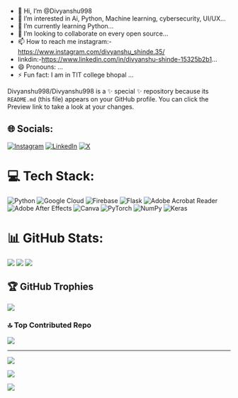 - 👋 Hi, I’m @Divyanshu998
- 👀 I’m interested in Ai, Python, Machine learning, cybersecurity, UI/UX...
- 🌱 I’m currently learning Python...
- 💞️ I’m looking to collaborate on every open source...
- 📫 How to reach me instagram:- https://www.instagram.com/divyanshu_shinde.35/
- linkdin:-https://www.linkedin.com/in/divyanshu-shinde-15325b2b1...
- 😄 Pronouns: ...
- ⚡ Fun fact: I am in TIT college bhopal ...
  
Divyanshu998/Divyanshu998 is a ✨ special ✨ repository because its `README.md` (this file) appears on your GitHub profile.
You can click the Preview link to take a look at your changes.



## 🌐 Socials:
[![Instagram](https://img.shields.io/badge/Instagram-%23E4405F.svg?logo=Instagram&logoColor=white)](https://instagram.com/https://www.instagram.com/divyanshu_shinde.35) [![LinkedIn](https://img.shields.io/badge/LinkedIn-%230077B5.svg?logo=linkedin&logoColor=white)](https://linkedin.com/in/https://www.linkedin.com/in/divyanshu-shinde-15325b2b1/) [![X](https://img.shields.io/badge/X-black.svg?logo=X&logoColor=white)](https://x.com/https://x.com/DivyanshuS38067) 

# 💻 Tech Stack:
![Python](https://img.shields.io/badge/python-3670A0?style=for-the-badge&logo=python&logoColor=ffdd54) ![Google Cloud](https://img.shields.io/badge/GoogleCloud-%234285F4.svg?style=for-the-badge&logo=google-cloud&logoColor=white) ![Firebase](https://img.shields.io/badge/firebase-%23039BE5.svg?style=for-the-badge&logo=firebase) ![Flask](https://img.shields.io/badge/flask-%23000.svg?style=for-the-badge&logo=flask&logoColor=white) ![Adobe Acrobat Reader](https://img.shields.io/badge/Adobe%20Acrobat%20Reader-EC1C24.svg?style=for-the-badge&logo=Adobe%20Acrobat%20Reader&logoColor=white) ![Adobe After Effects](https://img.shields.io/badge/Adobe%20After%20Effects-9999FF.svg?style=for-the-badge&logo=Adobe%20After%20Effects&logoColor=white) ![Canva](https://img.shields.io/badge/Canva-%2300C4CC.svg?style=for-the-badge&logo=Canva&logoColor=white) ![PyTorch](https://img.shields.io/badge/PyTorch-%23EE4C2C.svg?style=for-the-badge&logo=PyTorch&logoColor=white) ![NumPy](https://img.shields.io/badge/numpy-%23013243.svg?style=for-the-badge&logo=numpy&logoColor=white) ![Keras](https://img.shields.io/badge/Keras-%23D00000.svg?style=for-the-badge&logo=Keras&logoColor=white)
# 📊 GitHub Stats:
![](https://github-readme-stats.vercel.app/api?username=Divyanshu998&theme=dark&hide_border=false&include_all_commits=true&count_private=false)
![](https://github-readme-streak-stats.herokuapp.com/?user=Divyanshu998&theme=dark&hide_border=false)
![](https://github-readme-stats.vercel.app/api/top-langs/?username=Divyanshu998&theme=dark&hide_border=false&include_all_commits=true&count_private=false&layout=compact)

## 🏆 GitHub Trophies
![](https://github-profile-trophy.vercel.app/?username=Divyanshu998&theme=tokyonight&no-frame=false&no-bg=false&margin-w=4)

### 🔝 Top Contributed Repo
![](https://github-contributor-stats.vercel.app/api?username=Divyanshu998&limit=5&theme=blue_navy&combine_all_yearly_contributions=true)

---
[![](https://visitcount.itsvg.in/api?id=Divyanshu998&icon=0&color=0)](https://visitcount.itsvg.in)

<!-- Proudly created with GPRM ( https://gprm.itsvg.in ) -->

[![](https://visitcount.itsvg.in/api?id=Divyanshu998&label=Profile%20Views&color=2&icon=0&pretty=false)](https://visitcount.itsvg.in)

<a href="https://visitcount.itsvg.in">
  <img src="https://visitcount.itsvg.in/api?id=Divyanshu998&label=Profile%20Views&color=2&icon=0&pretty=false" />
</a>
